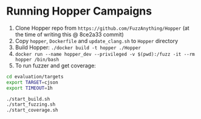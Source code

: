 # Running Hopper Campaigns

1. Clone Hopper repo from `https://github.com/FuzzAnything/Hopper` (at the time of writing this @ 8ce2a33 commit)
2. Copy `hopper`, `Dockerfile` and `update_clang.sh` to `Hopper` directory
3. Build Hopper: `./docker build -t hopper ./Hopper`
4. `docker run --name hopper_dev --privileged -v $(pwd):/fuzz -it --rm hopper /bin/bash`
5. To run fuzzer and get coverage:

```bash
cd evaluation/targets
export TARGET=cjson
export TIMEOUT=1h

./start_build.sh
./start_fuzzing.sh
./start_coverage.sh
```
